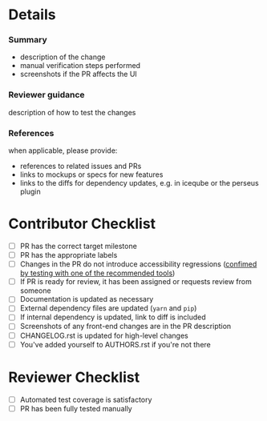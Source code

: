 # Details

<!--
Using the template:

 1. Replace instructional texts with your own words
 2. Remove headlines when not applicable
 3. Tick of completed checklist items as you complete them
 4. Feel free to skip checklist items that aren't applicable
-->

### Summary

* description of the change
* manual verification steps performed
* screenshots if the PR affects the UI

### Reviewer guidance

description of how to test the changes

### References

when applicable, please provide:

* references to related issues and PRs
* links to mockups or specs for new features
* links to the diffs for dependency updates, e.g. in iceqube or the perseus plugin

# Contributor Checklist

- [ ] PR has the correct target milestone
- [ ] PR has the appropriate labels
- [ ] Changes in the PR do not introduce accessibility regressions ([confimed by testing with one of the recommended tools](http://kolibri.readthedocs.io/en/develop/dev/manual_testing.html#accessibility-a11y-testing))
- [ ] If PR is ready for review, it has been assigned or requests review from someone
- [ ] Documentation is updated as necessary
- [ ] External dependency files are updated (`yarn` and `pip`)
- [ ] If internal dependency is updated, link to diff is included
- [ ] Screenshots of any front-end changes are in the PR description
- [ ] CHANGELOG.rst is updated for high-level changes
- [ ] You've added yourself to AUTHORS.rst if you're not there

# Reviewer Checklist

- [ ] Automated test coverage is satisfactory
- [ ] PR has been fully tested manually
